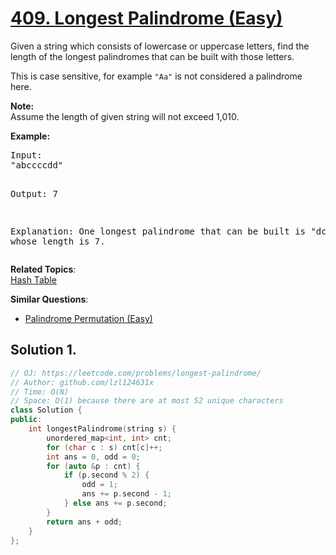 # [409. Longest Palindrome (Easy)](https://leetcode.com/problems/longest-palindrome/)

<p>Given a string which consists of lowercase or uppercase letters, find the length of the longest palindromes that can be built with those letters.</p>

<p>This is case sensitive, for example <code>"Aa"</code> is not considered a palindrome here.</p>

<p><b>Note:</b><br>
Assume the length of given string will not exceed 1,010.
</p>

<p><b>Example: </b>
</p><pre>Input:
"abccccdd"

Output:
7

Explanation:
One longest palindrome that can be built is "dccaccd", whose length is 7.
</pre>
<p></p>

**Related Topics**:  
[Hash Table](https://leetcode.com/tag/hash-table/)

**Similar Questions**:
* [Palindrome Permutation (Easy)](https://leetcode.com/problems/palindrome-permutation/)

## Solution 1.

```cpp
// OJ: https://leetcode.com/problems/longest-palindrome/
// Author: github.com/lzl124631x
// Time: O(N)
// Space: O(1) because there are at most 52 unique characters
class Solution {
public:
    int longestPalindrome(string s) {
        unordered_map<int, int> cnt;
        for (char c : s) cnt[c]++;
        int ans = 0, odd = 0;
        for (auto &p : cnt) {
            if (p.second % 2) {
                odd = 1; 
                ans += p.second - 1;
            } else ans += p.second;
        }
        return ans + odd;
    }
};
```